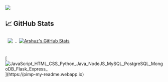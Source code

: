 ![](https://komarev.com/ghpvc/?username=arshadzaynuddin&color=orange)


## &#x1f4c8; GitHub Stats



<a href="https://github.com/arshadzaynuddin">
  <img align="center" style="margin:0.5rem" src="https://github-readme-stats.vercel.app/api/top-langs/?username=arshadzaynuddin&hide=html,css&title_color=ffffff&text_color=c9cacc&icon_color=4AB197&bg_color=1A2B34" />
</a>

<a href="https://github.com/arshadzaynuddin">
  <img align="center" style="margin:0.5rem" src="https://github-readme-stats.vercel.app/api?username=arshadzaynuddin&show_icons=true&line_height=27&count_private=true&title_color=ffffff&text_color=c9cacc&icon_color=4AB097&bg_color=1A2B34" alt="Arshuz's GitHub Stats" />
</a>
<br>
<br>


[![JavaScript_HTML_CSS_Python_Java_NodeJS_MySQL_PostgreSQL_MongoDB_Flask_Express_](https://pimp-my-readme.webapp.io/pimp-my-readme/technology?technology=JavaScript_HTML_CSS_Python_Java_NodeJS_MySQL_PostgreSQL_MongoDB_Flask_Express_)](https://pimp-my-readme.webapp.io)
